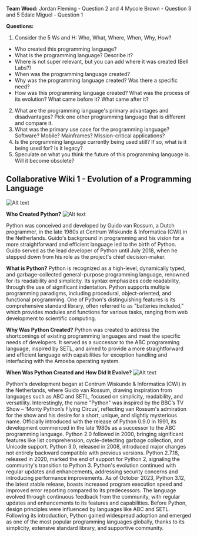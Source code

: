 
**Team Wood:**
Jordan Fleming - Question 2 and 4
Mycole Brown - Question 3 and 5
Edale Miguel - Question 1

**Questions:**

1. Consider the 5 Ws and H: Who, What,      Where, When, Why, How?
- Who created this programming language?
- What is the programming language? Describe it?
- Where is not super relevant, but you can add where it was created (Bell Labs?)
- When was the programming language created?
- Why was the programming language created? Was there a specific need?
- How was this programming language created? What was the process of its evolution? What came before it? What came after it?
2. What are the programming language's primary advantages and disadvantages? Pick one other programming language that is different and compare it.
3. What was the primary use case for the programming language? Software? Mobile? Mainframes? Mission-critical applications?
4. Is the programming language currently being used still? If so, what is it being used for? Is it legacy?
5. Speculate on what you think the future of this programming language is. Will it become obsolete?

## Collaborative Wiki 1 - Evolution of a Programming Language 
![Alt text](Python.Logo.png)

**Who Created Python?**
![Alt text](Python.Creator-1.png)
 
Python was conceived and developed by Guido van Rossum, a Dutch programmer, in the late 1980s at Centrum Wiskunde & Informatica (CWI) in the Netherlands. Guido's background in programming and his vision for a more straightforward and efficient language led to the birth of Python. Guido served as the lead developer of Python until July 2018, when he stepped down from his role as the project's chief decision-maker. 
 
**What is Python?**
Python is recognized as a high-level, dynamically typed, and garbage-collected general-purpose programming language, renowned for its readability and simplicity. Its syntax emphasizes code readability, through the use of significant indentation. Python supports multiple programming paradigms, including procedural, object-oriented, and functional programming. One of Python's distinguishing features is its comprehensive standard library, often referred to as "batteries included," which provides modules and functions for various tasks, ranging from web development to scientific computing. 
 
**Why Was Python Created?**
Python was created to address the shortcomings of existing programming languages and meet the specific needs of developers. It served as a successor to the ABC programming language, inspired by SETL, and aimed to provide a more straightforward and efficient language with capabilities for exception handling and interfacing with the Amoeba operating system. 
 
 **When Was Python Created and How Did It Evolve?**
![Alt text](Python.Evolution-1.png)
 
Python's development began at Centrum Wiskunde & Informatica (CWI) in the Netherlands, where Guido van Rossum, drawing inspiration from languages such as ABC and SETL, focused on simplicity, readability, and versatility. Interestingly, the name "Python" was inspired by the BBC’s TV Show – ‘Monty Python’s Flying Circus’, reflecting van Rossum's admiration for the show and his desire for a short, unique, and slightly mysterious name. 
Officially introduced with the release of Python 0.9.0 in 1991, its development commenced in the late 1980s as a successor to the ABC programming language. Python 2.0 followed in 2000, bringing significant features like list comprehension, cycle-detecting garbage collection, and Unicode support. Python 3.0, released in 2008, introduced major changes not entirely backward compatible with previous versions. Python 2.7.18, released in 2020, marked the end of support for Python 2, signaling the community's transition to Python 3. 
Python's evolution continued with regular updates and enhancements, addressing security concerns and introducing performance improvements. As of October 2023, Python 3.12, the latest stable release, boasts increased program execution speed and improved error reporting compared to its predecessors. 
The language evolved through continuous feedback from the community, with regular updates and enhancements to its features and capabilities. Before Python, design principles were influenced by languages like ABC and SETL. Following its introduction, Python gained widespread adoption and emerged as one of the most popular programming languages globally, thanks to its simplicity, extensive standard library, and supportive community. 
